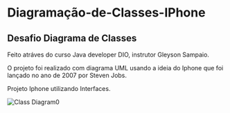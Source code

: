 # Diagramação-de-Classes-IPhone

## Desafio Diagrama de Classes



Feito atráves do curso Java developer DIO, instrutor Gleyson Sampaio.

O projeto foi realizado com diagrama UML usando a ideia do Iphone que foi lançado no ano de 2007 por Steven Jobs.

Projeto Iphone utilizando Interfaces.







![Class Diagram0](https://user-images.githubusercontent.com/106537496/192070863-efad6c89-c70c-4023-a83f-e65df92259d0.png)
